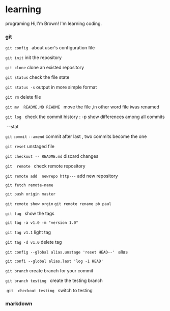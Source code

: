# learning
programing
Hi,I'm Brown!
I'm learning coding.

### git 

`git config ` 	about user's configuration file 

`git init` init the repository

`git clone` clone an existed repository

`git status`   check the file state

`git status -s`  output in more simple format

`git rm`		delete file

`git mv  README.MD README ` move the file ,in other word file iwas renamed

`git log `   	check the commit history  : -p show differences among all commits

​						--stat  

`git` `commit` `--amend`  commit after last , two commits become the one 

`git reset`	unstaged file

`git checkout -- README.md` discard changes

`git  remote `  check remote repository   

`git remote add  newrepo http---`   add new repository

`git fetch remote-name ` 

`git push origin master`	

`git remote show orgin`  `git remote rename pb paul`

`git tag ` show the tags

`git tag -a v1.0 -m "version 1.0"`

`git tag v1.1`	 		  light tag

`git tag -d v1.0` 		delete tag

`git config --global alias.unstage 'reset HEAD--' ` alias

`git confi --global alias.last 'log -1 HEAD'`  

`git branch` 	create branch for your commit

`git branch testing `   create the testing branch 

​	`git  checkout testing ` switch to testing 













### markdown



